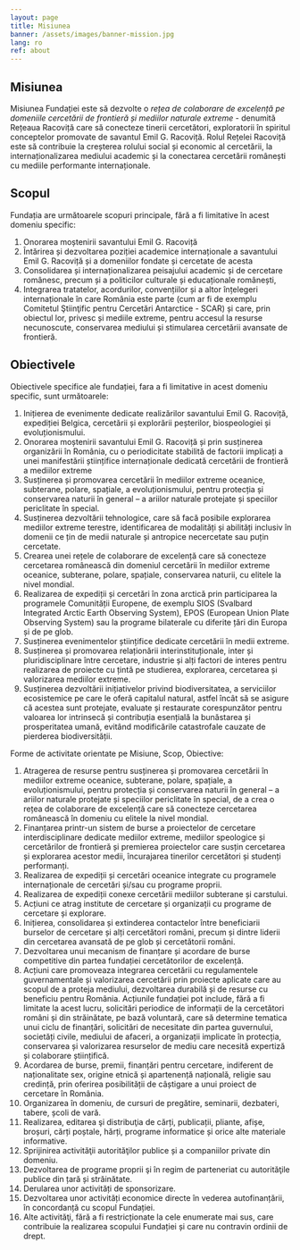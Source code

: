 ```yaml
---
layout: page
title: Misiunea
banner: /assets/images/banner-mission.jpg
lang: ro
ref: about
---
```


## Misiunea

Misiunea Fundației este să dezvolte o *rețea de colaborare de excelență pe domeniile cercetării de frontieră și mediilor naturale extreme* - denumită Rețeaua Racoviță care să conecteze tinerii cercetători, exploratorii în spiritul conceptelor promovate de savantul Emil G. Racoviță. Rolul Rețelei Racoviță este să contribuie la creșterea rolului social și economic al cercetării, la internaționalizarea mediului academic și la conectarea cercetării românești cu mediile performante internaționale.

## Scopul

Fundația are următoarele scopuri principale, fără a fi limitative în acest domeniu specific:

1. Onorarea moștenirii savantului Emil G. Racoviță
1. Întărirea și dezvoltarea poziției academice internaționale a savantului Emil G. Racoviță și a domeniilor fondate și cercetate de acesta
1. Consolidarea și internaționalizarea peisajului academic și de cercetare românesc, precum și a politicilor culturale și educaționale românești,
1. Integrarea tratatelor, acordurilor, convențiilor și a altor înțelegeri internaționale în care România este parte (cum ar fi de exemplu Comitetul Ştiinţific pentru Cercetări Antarctice - SCAR) și care, prin obiectul lor, privesc și mediile extreme, pentru accesul la resurse necunoscute, conservarea mediului și stimularea cercetării avansate de frontieră.

## Obiectivele

Obiectivele specifice ale fundației, fara a fi limitative in acest domeniu specific, sunt următoarele:

1. Inițierea de evenimente dedicate realizărilor savantului Emil G. Racoviță, expediției Belgica, cercetării și explorării peșterilor, biospeologiei și evoluționismului.
1. Onorarea moștenirii savantului Emil G. Racoviță și prin susținerea organizării în România, cu o periodicitate stabilită de factorii implicați a unei manifestării științifice internaționale dedicată cercetării de frontieră a mediilor extreme
1. Susținerea și promovarea cercetării în mediilor extreme oceanice, subterane, polare, spațiale, a evoluționismului, pentru protecția și conservarea naturii în general – a ariilor naturale protejate și speciilor periclitate în special.
1. Susținerea dezvoltării tehnologice, care să facă posibile explorarea mediilor extreme terestre, identificarea de modalități și abilități inclusiv în domenii ce țin de medii naturale și antropice necercetate sau puțin cercetate.
1. Crearea unei rețele de colaborare de excelență care să conecteze cercetarea românească din domeniul cercetării în mediilor extreme oceanice, subterane, polare, spațiale, conservarea naturii, cu elitele la nivel mondial.
1. Realizarea de expediții și cercetări în zona arctică prin participarea la programele Comunității Europene, de exemplu SIOS (Svalbard Integrated Arctic Earth Observing System), EPOS (European Union Plate Observing System) sau la programe bilaterale cu diferite țări din Europa și de pe glob.
1. Susținerea evenimentelor științifice dedicate cercetării în medii extreme.
1. Susținerea și promovarea relaționării interinstituționale, inter și pluridisciplinare între cercetare, industrie și alți factori de interes pentru realizarea de proiecte cu țintă pe studierea, explorarea, cercetarea și valorizarea mediilor extreme.
1. Susținerea dezvoltării inițiativelor privind biodiversitatea, a serviciilor ecosistemice pe care le oferă capitalul natural, astfel încât să se asigure că acestea sunt protejate, evaluate și restaurate corespunzător pentru valoarea lor intrinsecă și contribuția esențială la bunăstarea și prosperitatea umană, evitând modificările catastrofale cauzate de pierderea biodiversității.

Forme de activitate orientate pe Misiune, Scop, Obiective:

<ol>
<li class="roman"> Atragerea de resurse pentru susținerea și promovarea cercetării în mediilor extreme oceanice, subterane, polare, spațiale, a evoluționismului, pentru protecția și conservarea naturii în general – a ariilor naturale protejate și speciilor periclitate în special, de a crea o rețea de colaborare de excelență care să conecteze cercetarea românească în domeniu cu elitele la nivel mondial.</li>
<li class="roman"> Finanțarea printr-un sistem de burse a proiectelor de cercetare interdisciplinare dedicate mediilor extreme, mediilor speologice și cercetărilor de frontieră și premierea proiectelor care susțin cercetarea și explorarea acestor medii, încurajarea tinerilor cercetători și studenți performanți.</li>
<li class="roman"> Realizarea de expediții și cercetări oceanice integrate cu programele internaționale de cercetări și/sau cu programe proprii.</li>
<li class="roman"> Realizarea de expediții conexe cercetării mediilor subterane și carstului.</li>
<li class="roman"> Acțiuni ce atrag institute de cercetare și organizații cu programe de cercetare și explorare.</li>
<li class="roman"> Inițierea, consolidarea și extinderea contactelor între beneficiarii burselor de cercetare și alți cercetători români, precum și dintre liderii din cercetarea avansată de pe glob și cercetătorii români.</li>
<li class="roman"> Dezvoltarea unui mecanism de finanțare și acordare de burse competitive din partea fundației cercetătorilor de excelență.</li>
<li class="roman"> Acțiuni care promoveaza integrarea cercetării cu regulamentele guvernamentale și valorizarea cercetării prin proiecte aplicate care au scopul de a proteja mediului, dezvoltarea durabilă și de resurse cu beneficiu pentru România.  Acțiunile fundației pot include, fără a fi limitate la acest lucru, solicitări periodice de informații de la cercetători români și din străinătate, pe bază voluntară, care să determine tematica unui ciclu de finanțări, solicitări de necesitate din partea guvernului, societăți civile, mediului de afaceri, a organizații implicate în protecția, conservarea și valorizarea resurselor de mediu care necesită expertiză și colaborare științifică.</li>
<li class="roman"> Acordarea de burse, premii, finanțări pentru cercetare, indiferent de naționalitate sex, origine etnică și apartenență națională, religie sau credință, prin oferirea posibilității de câștigare a unui proiect de cercetare în România.</li>
<li class="roman"> Organizarea în domeniu, de cursuri de pregătire, seminarii, dezbateri, tabere, școli de vară.</li>
<li class="roman"> Realizarea, editarea şi distribuţia de cărți, publicații, pliante, afișe, broșuri, cărți poștale, hărți, programe informatice și orice alte materiale informative.</li>
<li class="roman"> Sprijinirea activităţii autorităţilor publice și a companiilor private din domeniu.</li>
<li class="roman"> Dezvoltarea de programe proprii şi în regim de parteneriat cu autorităţile publice din țară și străinătate.</li>
<li class="roman"> Derularea unor activități de sponsorizare.</li>
<li class="roman"> Dezvoltarea unor activități economice directe în vederea autofinanțării, în concordanță cu scopul Fundației.</li>
<li class="roman"> Alte activităţi, fără a fi restricționate la cele enumerate mai sus, care contribuie la realizarea scopului Fundației și care nu contravin ordinii de drept.</li>
</ol>
